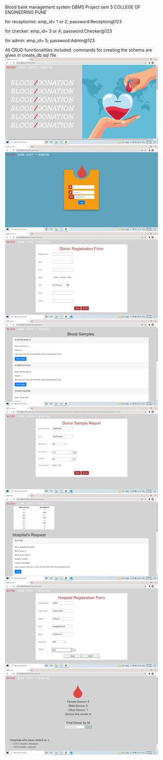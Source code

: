 Blood bank management system DBMS Project sem 5 COLLEGE OF ENGINEERING PUNE

for receptionist: emp_id= 1 or 2; password:Reception@123

for checker: emp_id= 3 or 4; password:Checker@123

for admin: emp_id= 5; password:Admin@123

All CRUD functionalities included. commands for creating the schema are given in create_db.sql file
![alt text](./snapshots/img_home.png)
![alt text](./snapshots/img_login.png)
![alt text](./snapshots/img_donor_registration.png)
![alt text](./snapshots/img_display.png)
![alt text](./snapshots/img_donor_report.png)
![alt text](./snapshots/img_hospitals_display.png)
![alt text](./snapshots/img_hospital_registration.png)
![alt text](./snapshots/img_details.png)



